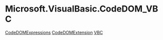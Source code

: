 ﻿
# Microsoft.VisualBasic.CodeDOM_VBC

[CodeDOMExpressions](T-Microsoft.VisualBasic.CodeDOM_VBC.CodeDOMExpressions.md)
[CodeDOMExtension](T-Microsoft.VisualBasic.CodeDOM_VBC.CodeDOMExtension.md)
[VBC](T-Microsoft.VisualBasic.CodeDOM_VBC.VBC.md)

